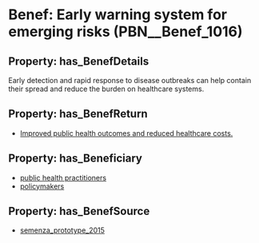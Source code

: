 # Benef: __Early warning system for emerging risks__ (PBN__Benef_1016)

## Property: has_BenefDetails

Early detection and rapid response to disease outbreaks can help contain their spread and reduce the burden on healthcare systems.

## Property: has_BenefReturn

* [Improved public health outcomes and reduced healthcare costs.](../BenefReturn/PBN__BenefReturn_1137)

## Property: has_Beneficiary

* [public health practitioners](../Stakeholder/PBN__Stakeholder_404)
* [policymakers](../Stakeholder/PBN__Stakeholder_126)

## Property: has_BenefSource

* [semenza_prototype_2015](../Article/PBN__Article_212)

